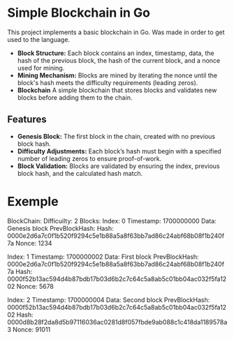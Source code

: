 # Simple Blockchain in Go
This project implements a basic blockchain in Go. Was made in order to get used to the language.

* **Block Structure:** Each block contains an index, timestamp, data, the hash of the previous block, the hash of the current block, and a nonce used for mining.
* **Mining Mechanism:** Blocks are mined by iterating the nonce until the block's hash meets the difficulty requirements (leading zeros).
* **Blockchain** A simple blockchain that stores blocks and validates new blocks before adding them to the chain.

## Features
* **Genesis Block:** The first block in the chain, created with no previous block hash.
* **Difficulty Adjustments:** Each block’s hash must begin with a specified number of leading zeros to ensure proof-of-work.
* **Block Validation:** Blocks are validated by ensuring the index, previous block hash, and the calculated hash match.

# Exemple

BlockChain:
Difficuilty: 2
Blocks:
Index: 0
Timestamp: 1700000000
Data: Genesis block
PrevBlockHash: 
Hash: 0000e2d6a7c0f1b520f9294c5e1b88a5a8f63bb7ad86c24abf68b08f1b240f7a
Nonce: 1234

Index: 1
Timestamp: 1700000002
Data: First block
PrevBlockHash: 0000e2d6a7c0f1b520f9294c5e1b88a5a8f63bb7ad86c24abf68b08f1b240f7a
Hash: 0000f52b13ac594d4b87bdb17b03d6b2c7c64c5a8ab5c01bb04ac032f5fa1202
Nonce: 5678

Index: 2
Timestamp: 1700000004
Data: Second block
PrevBlockHash: 0000f52b13ac594d4b87bdb17b03d6b2c7c64c5a8ab5c01bb04ac032f5fa1202
Hash: 0000d8b28f2da8d5b97116036ac0281d8f057fbde9ab088c1c418da1189578a3
Nonce: 91011
